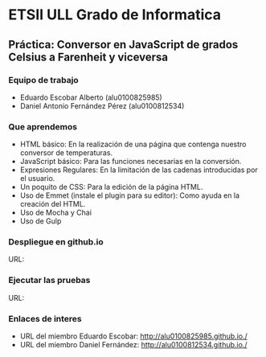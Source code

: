 # ETSII ULL Grado de Informatica
## Práctica: Conversor en JavaScript de grados Celsius a Farenheit y viceversa

### Equipo de trabajo
* Eduardo Escobar Alberto (alu0100825985)
* Daniel Antonio Fernández Pérez (alu0100812534)

### Que aprendemos

* HTML básico: En la realización de una página que contenga nuestro conversor de temperaturas.
* JavaScript básico: Para las funciones necesarias en la conversión.
* Expresiones Regulares: En la limitación de las cadenas introducidas por el usuario.
* Un poquito de CSS: Para la edición de la página HTML.
* Uso de Emmet (instale el plugin para su editor): Como ayuda en la creación del HTML.
* Uso de Mocha y Chai 
* Uso de Gulp

### Despliegue en github.io

URL:

### Ejecutar las pruebas

URL: 

### Enlaces de interes
* URL del miembro Eduardo Escobar: http://alu0100825985.github.io./
* URL del miembro Daniel Fernández: http://alu0100812534.github.io./

